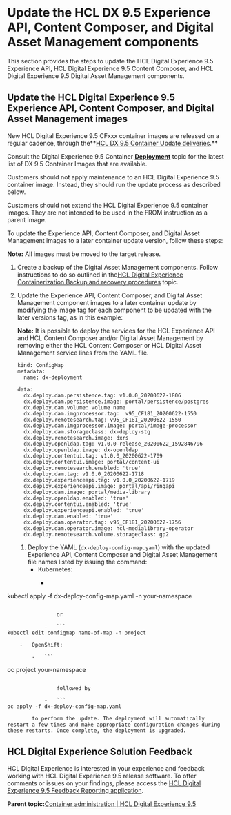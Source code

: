 # Update the HCL DX 9.5 Experience API, Content Composer, and Digital Asset Management components

This section provides the steps to update the HCL Digital Experience 9.5 Experience API, HCL Digital Experience 9.5 Content Composer, and HCL Digital Experience 9.5 Digital Asset Management components.

## Update the HCL Digital Experience 9.5 Experience API, Content Composer, and Digital Asset Management images

New HCL Digital Experience 9.5 CFxxx container images are released on a regular cadence, through the**[HCL DX 9.5 Container Update deliveries](../overview/container_update_releases.md).**

Consult the Digital Experience 9.5 Container **[Deployment](deployment.md)** topic for the latest list of DX 9.5 Container Images that are available.

Customers should not apply maintenance to an HCL Digital Experience 9.5 container image. Instead, they should run the update process as described below.

Customers should not extend the HCL Digital Experience 9.5 container images. They are not intended to be used in the FROM instruction as a parent image.

To update the Experience API, Content Composer, and Digital Asset Management images to a later container update version, follow these steps:

**Note:** All images must be moved to the target release.

1.  Create a backup of the Digital Asset Management components. Follow instructions to do so outlined in the[HCL Digital Experience Containerization Backup and recovery procedures](operator_backup_and_recovery_procedures.md) topic.
2.  Update the Experience API, Content Composer, and Digital Asset Management component images to a later container update by modifying the image tag for each component to be updated with the later versions tag, as in this example:

    **Note:** It is possible to deploy the services for the HCL Experience API and HCL Content Composer and/or Digital Asset Management by removing either the HCL Content Composer or HCL Digital Asset Management service lines from the YAML file.

    ```
    kind: ConfigMap
    metadata:
      name: dx-deployment
    ```

    ```
    data:
      dx.deploy.dam.persistence.tag: v1.0.0_20200622-1806
      dx.deploy.dam.persistence.image: portal/persistence/postgres
      dx.deploy.dam.volume: volume name
      dx.deploy.dam.imgprocessor.tag:  v95_CF181_20200622-1550
      dx.deploy.remotesearch.tag: v95_CF181_20200622-1550
      dx.deploy.dam.imgprocessor.image: portal/image-processor
      dx.deploy.dam.storageclass: dx-deploy-stg
      dx.deploy.remotesearch.image: dxrs
      dx.deploy.openldap.tag: v1.0.0-release_20200622_1592846796
      dx.deploy.openldap.image: dx-openldap
      dx.deploy.contentui.tag: v1.0.0_20200622-1709
      dx.deploy.contentui.image: portal/content-ui
      dx.deploy.remotesearch.enabled: 'true'
      dx.deploy.dam.tag: v1.0.0_20200622-1718
      dx.deploy.experienceapi.tag: v1.0.0_20200622-1719
      dx.deploy.experienceapi.image: portal/api/ringapi
      dx.deploy.dam.image: portal/media-library
      dx.deploy.openldap.enabled: 'true'
      dx.deploy.contentui.enabled: 'true'
      dx.deploy.experienceapi.enabled: 'true'
      dx.deploy.dam.enabled: 'true'
      dx.deploy.dam.operator.tag: v95_CF181_20200622-1756
      dx.deploy.dam.operator.image: hcl-medialibrary-operator
      dx.deploy.remotesearch.volume.storageclass: gp2
    
    ```

    1.  Deploy the YAML \(`dx-deploy-config-map.yaml`\) with the updated Experience API, Content Composer and Digital Asset Management file names listed by issuing the command:
        -   Kubernetes:
            -   ```
kubectl apply -f dx-deploy-config-map.yaml -n your-namespace
```

                or

            -   ```
kubectl edit configmap name-of-map -n project
```

        -   OpenShift:

            -   ```
oc project your-namespace
```

                followed by

            -   ```
oc apply -f dx-deploy-config-map.yaml
```

            to perform the update. The deployment will automatically restart a few times and make appropriate configuration changes during these restarts. Once complete, the deployment is upgraded.


## HCL Digital Experience Solution Feedback

HCL Digital Experience is interested in your experience and feedback working with HCL Digital Experience 9.5 release software. To offer comments or issues on your findings, please access the [HCL Digital Experience 9.5 Feedback Reporting application](https://www.hclleap.com/apps/secure/org/app/158bbc7c-f357-4ef0-8023-654dd90780d4/launch/index.html?form=F_Form1).

**Parent topic:**[Container administration \| HCL Digital Experience 9.5](../containerization/maintenance.md)

